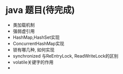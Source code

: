 # java 题目(待完成)

* 类加载机制
* 强弱虚引用
* HashMap,HashSet实现
* ConcurrentHashMap实现
* 锁有哪几种, 如何实现
* synchronized 与ReEntryLock, ReadWriteLock的区别
* volatile关键字的作用
* 